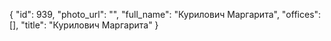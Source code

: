 {
    "id": 939,
    "photo_url": "",
    "full_name": "Курилович Маргарита",
    "offices": [],
    "title": "Курилович Маргарита"
}